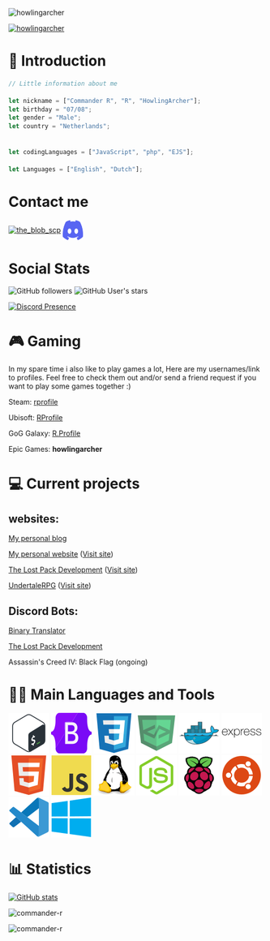 ![howlingarcher](https://komarev.com/ghpvc/?username=howlingarcher&label=Profile%20views&color=0e75b6&style=flat)


[![howlingarcher](https://github-profile-trophy.vercel.app/?username=howlingarcher&theme=discord)](https://github.com/ryo-ma/github-profile-trophy)




# 👋 Introduction
```js
// Little information about me

let nickname = ["Commander R", "R", "HowlingArcher"];
let birthday = "07/08";
let gender = "Male";
let country = "Netherlands";


let codingLanguages = ["JavaScript", "php", "EJS"];

let Languages = ["English", "Dutch"];
```

# Contact me

<a href="https://twitter.com/Howling_Archer" target="blank"><img align="center" src="https://raw.githubusercontent.com/rahuldkjain/github-profile-readme-generator/master/src/images/icons/Social/twitter.svg" alt="the_blob_scp" height="30" width="40" /></a>
<a href='https://discord.com/users/271285474516140033' target='_blank'><img align="center" src="icons/discord.svg" alt="howlingarcher" height="40" width="40"></a>


# Social Stats

![GitHub followers](https://img.shields.io/github/followers/howlingarcher?label=Folowers&style=social)
![GitHub User's stars](https://img.shields.io/github/stars/howlingarcher?label=User%20Stars&style=social)

[![Discord Presence](https://lanyard.cnrad.dev/api/271285474516140033?animated=true)](https://discord.com/users/271285474516140033)

# 🎮 Gaming
In my spare time i also like to play games a lot, Here are my usernames/link to profiles. Feel free to check them out and/or send a friend request if you want to play some games together :)

Steam: [rprofile](https://steamcommunity.com/id/HowlingArcher/)

Ubisoft: [RProfile](https://ubisoftconnect.com/en-US/profile/RProfile/)

GoG Galaxy: [R.Profile](https://www.gog.com/u/R.Profile)

Epic Games: **howlingarcher**

# 💻 Current projects

## websites:

[My personal blog](https://github.com/commander-r/blog.maurowalker.dev)

[My personal website](https://github.com/commander-r/maurowalker.dev) ([Visit site](https://maurowalker.dev))

[The Lost Pack Development](https://github.com/The-Lost-Pack-Development/lost-pack.xyz) ([Visit site](https://www.lost-pack.xyz))

[UndertaleRPG](https://github.com/Undertale-RPG/Undertale-RPG-website) ([Visit site](https://undertalerpg.monster))

## Discord Bots:

[Binary Translator](https://github.com/The-Lost-Pack-Development/Binary-translator)

[The Lost Pack Development](https://github.com/The-Lost-Pack-Development/Lost-Pack-Discord-Bot)

Assassin's Creed IV: Black Flag (ongoing)



# 🧑‍💻 Main Languages and Tools

[![bash](icons/bash.svg)](https://www.gnu.org/software/bash/)
[![bootstrap](icons/bootstrap.svg)](https://getbootstrap.com)
[![css](icons/css.svg)](https://www.w3schools.com/css/)
[![devicon](icons/devicon.svg)](https://devicon.dev)
[![docker](icons/docker.svg)](https://www.docker.com/)
[![express](icons/express.svg)](https://expressjs.com)
[![html](icons/html.svg)](https://www.w3.org/html/)
[![javascript](icons/javascript.svg)](https://developer.mozilla.org/en-US/docs/Web/JavaScript)
[![linux](icons/linux.svg)](https://www.linux.org/)
[![nodejs](icons/nodejs.svg)](https://nodejs.org)
[![raspberrypi](icons/raspberrypi.svg)](https://raspberrypi.org)
[![ubuntu](icons/ubuntu.svg)](https://www.ubuntu.org)
[![vscode](icons/vscode.svg)](https://code.visualstudio.com/)
[![windows](icons/windows.svg)](https://www.microsoft.com/en-us/windows)






# 📊 Statistics

[![GitHub stats](https://github-readme-stats.vercel.app/api?username=howlingarcher&theme=tokyonight&show_icons=true&include_all_commits=true&count_private=true)](https://github.com/commander-r)

![commander-r](https://github-readme-stats.vercel.app/api/top-langs?username=howlingarcher&show_icons=true&locale=en&layout=compact&theme=tokyonight)

![commander-r](https://github-readme-streak-stats.herokuapp.com/?user=howlingarcher&theme=tokyonight)
